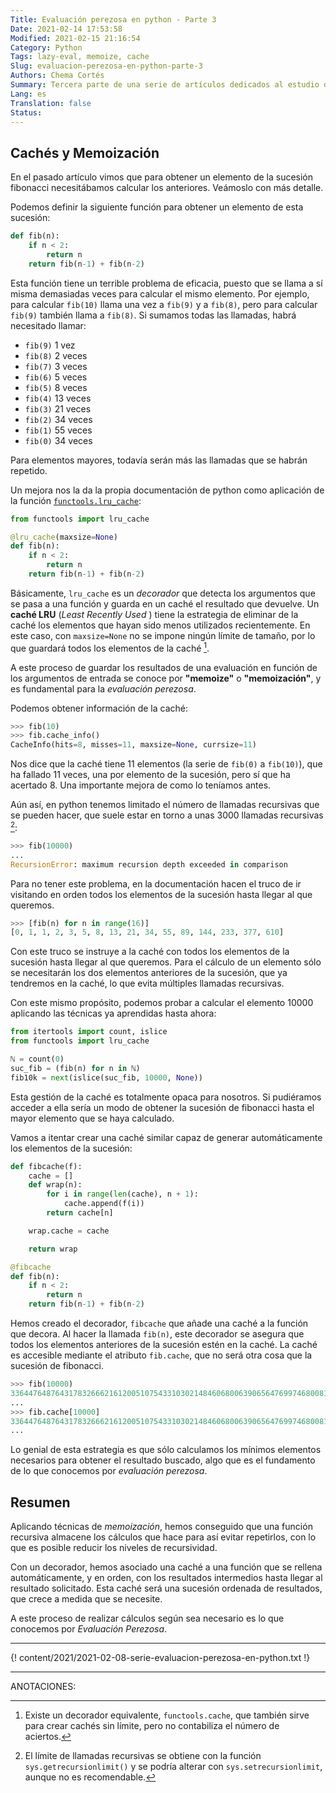 ```yaml
---
Title: Evaluación perezosa en python - Parte 3
Date: 2021-02-14 17:53:58
Modified: 2021-02-15 21:16:54
Category: Python
Tags: lazy-eval, memoize, cache
Slug: evaluacion-perezosa-en-python-parte-3
Authors: Chema Cortés
Summary: Tercera parte de una serie de artículos dedicados al estudio de la evaluación perezosa en python. En esta parte veremos la técnica de memoización y cómo puede ayudarnos en la implementación de secuencia de evaluaciones.
Lang: es
Translation: false
Status:
---
```


## Cachés y Memoización

En el pasado artículo vimos que para obtener un elemento de la sucesión
fibonacci necesitábamos calcular los anteriores. Veámoslo con más detalle.

Podemos definir la siguiente función para obtener un elemento de esta sucesión:

```python
def fib(n):
    if n < 2:
        return n
    return fib(n-1) + fib(n-2)
```

Esta función tiene un terrible problema de eficacia, puesto que se llama a sí
misma demasiadas veces para calcular el mismo elemento. Por ejemplo, para
calcular `fib(10)` llama una vez a `fib(9)` y a `fib(8)`, pero para calcular
`fib(9)` también llama a `fib(8)`. Si sumamos todas las llamadas, habrá
necesitado llamar:

- `fib(9)` 1 vez
- `fib(8)` 2 veces
- `fib(7)` 3 veces
- `fib(6)` 5 veces
- `fib(5)` 8 veces
- `fib(4)` 13 veces
- `fib(3)` 21 veces
- `fib(2)` 34 veces
- `fib(1)` 55 veces
- `fib(0)` 34 veces

Para elementos mayores, todavía serán más las llamadas que se habrán repetido.

Un mejora nos la da la propia documentación de python como aplicación de la
función [`functools.lru_cache`][1]:

```python
from functools import lru_cache

@lru_cache(maxsize=None)
def fib(n):
    if n < 2:
        return n
    return fib(n-1) + fib(n-2)
```

Básicamente, `lru_cache` es un _decorador_ que detecta los argumentos que se
pasa a una función y guarda en un caché el resultado que devuelve. Un **caché
LRU** (_Least Recently Used_ ) tiene la estrategia de eliminar de la caché los
elementos que hayan sido menos utilizados recientemente. En este caso, con
`maxsize=None` no se impone ningún límite de tamaño, por lo que guardará todos
los elementos de la caché [^1].

A este proceso de guardar los resultados de una evaluación en función de los
argumentos de entrada se conoce por **"memoize"** o **"memoización"**, y es
fundamental para la _evaluación perezosa_.

Podemos obtener información de la caché:

```python
>>> fib(10)
>>> fib.cache_info()
CacheInfo(hits=8, misses=11, maxsize=None, currsize=11)
```

Nos dice que la caché tiene 11 elementos (la serie de `fib(0)` a `fib(10)`), que
ha fallado 11 veces, una por elemento de la sucesión, pero sí que ha acertado 8.
Una importante mejora de como lo teníamos antes.

Aún así, en python tenemos limitado el número de llamadas recursivas que se
pueden hacer, que suele estar en torno a unas 3000 llamadas recursivas [^2]:

```python
>>> fib(10000)
...
RecursionError: maximum recursion depth exceeded in comparison
```

Para no tener este problema, en la documentación hacen el truco de ir visitando
en orden todos los elementos de la sucesión hasta llegar al que queremos.

```python
>>> [fib(n) for n in range(16)]
[0, 1, 1, 2, 3, 5, 8, 13, 21, 34, 55, 89, 144, 233, 377, 610]
```

Con este truco se instruye a la caché con todos los elementos de la sucesión
hasta llegar al que queremos. Para el cálculo de un elemento sólo se necesitarán
los dos elementos anteriores de la sucesión, que ya tendremos en la caché, lo
que evita múltiples llamadas recursivas.

Con este mismo propósito, podemos probar a calcular el elemento 10000 aplicando
las técnicas ya aprendidas hasta ahora:

```python
from itertools import count, islice
from functools import lru_cache

ℕ = count(0)
suc_fib = (fib(n) for n in ℕ)
fib10k = next(islice(suc_fib, 10000, None))
```

Esta gestión de la caché es totalmente opaca para nosotros. Si pudiéramos
acceder a ella sería un modo de obtener la sucesión de fibonacci hasta el mayor
elemento que se haya calculado.

Vamos a itentar crear una caché similar capaz de generar automáticamente los
elementos de la sucesión:

```python
def fibcache(f):
    cache = []
    def wrap(n):
        for i in range(len(cache), n + 1):
            cache.append(f(i))
        return cache[n]

    wrap.cache = cache

    return wrap

@fibcache
def fib(n):
    if n < 2:
        return n
    return fib(n-1) + fib(n-2)
```

Hemos creado el decorador, `fibcache` que añade una caché a la función que
decora. Al hacer la llamada `fib(n)`, este decorador se asegura que todos los
elementos anteriores de la sucesión estén en la caché. La caché es accesible
mediante el atributo `fib.cache`, que no será otra cosa que la sucesión de
fibonacci.

```python
>>> fib(10000)
3364476487643178326662161200510754331030214846068006390656476997468008144216....
...
>>> fib.cache[10000]
3364476487643178326662161200510754331030214846068006390656476997468008144216....
...
```

Lo genial de esta estrategia es que sólo calculamos los mínimos elementos
necesarios para obtener el resultado buscado, algo que es el fundamento de lo
que conocemos por _evaluación perezosa_.

## Resumen

Aplicando técnicas de _memoización_, hemos conseguido que una función recursiva
almacene los cálculos que hace para así evitar repetirlos, con lo que es posible
reducir los niveles de recursividad.

Con un decorador, hemos asociado una caché a una función que se rellena
automáticamente, y en orden, con los resultados intermedios hasta llegar al
resultado solicitado. Esta caché será una sucesión ordenada de resultados, que
crece a medida que se necesite.

A este proceso de realizar cálculos según sea necesario es lo que conocemos por
_Evaluación Perezosa_.

-----

{! content/2021/2021-02-08-serie-evaluacion-perezosa-en-python.txt !}

-----

ANOTACIONES:

[^1]: Existe un decorador equivalente, `functools.cache`, que también sirve para
crear cachés sin límite, pero no contabiliza el número de aciertos.

[^2]: El límite de llamadas recursivas se obtiene con la función
`sys.getrecursionlimit()` y se podría alterar con `sys.setrecursionlimit`,
aunque no es recomendable.

[1]: https://docs.python.org/3.9/library/functools.html#functools.lru_cache
